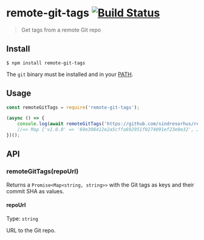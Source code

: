 # remote-git-tags [![Build Status](https://travis-ci.org/sindresorhus/remote-git-tags.svg?branch=master)](https://travis-ci.org/sindresorhus/remote-git-tags)

> Get tags from a remote Git repo


## Install

```
$ npm install remote-git-tags
```

The `git` binary must be installed and in your [PATH](https://medium.com/@jalendport/what-exactly-is-your-shell-path-2f076f02deb4).


## Usage

```js
const remoteGitTags = require('remote-git-tags');

(async () => {
	console.log(await remoteGitTags('https://github.com/sindresorhus/remote-git-tags'));
	//=> Map {'v1.0.0' => '69e308412e2a5cffa692951f0274091ef23e0e32', …}
})();
```


## API

### remoteGitTags(repoUrl)

Returns a `Promise<Map<string, string>>` with the Git tags as keys and their commit SHA as values.

#### repoUrl

Type: `string`

URL to the Git repo.
